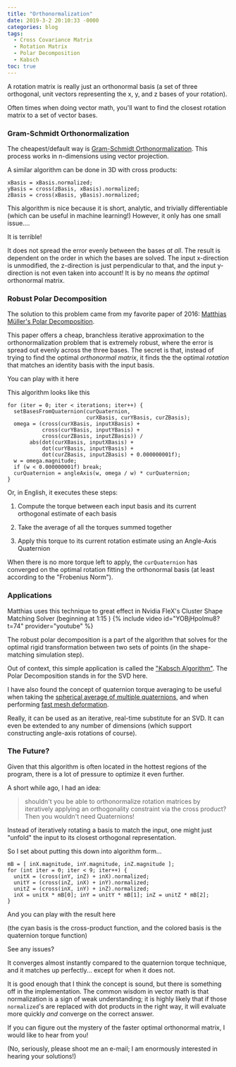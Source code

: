 ```yaml
---
title: "Orthonormalization"
date: 2019-3-2 20:10:33 -0000
categories: blog
tags:
  - Cross Covariance Matrix
  - Rotation Matrix
  - Polar Decomposition
  - Kabsch
toc: true
---
```


A rotation matrix is really just an orthonormal basis (a set of three orthogonal, unit vectors representing the x, y, and z bases of your rotation).

Often times when doing vector math, you'll want to find the closest rotation matrix to a set of vector bases.  

### Gram-Schmidt Orthonormalization

The cheapest/default way is [Gram-Schmidt Orthonormalization](https://en.wikipedia.org/wiki/Gram%E2%80%93Schmidt_process).  This process works in n-dimensions using vector projection.

A similar algorithm can be done in 3D with cross products:
```
xBasis = xBasis.normalized;
yBasis = cross(zBasis, xBasis).normalized;
zBasis = cross(xBasis, yBasis).normalized;
```

This algorithm is nice because it is short, analytic, and trivially differentiable (which can be useful in machine learning!)  However, it only has one small issue....

<!-- Hide the Table of Contents (but keep the navigation :^) ... -->
<script type="text/javascript">
  document.getElementsByClassName('toc')[0].style.display = 'none';
</script>
<!-- Load the Three.js library, assorted helpers, and the actual line fitting script code... -->
<script type="text/javascript" src="../../assets/js/three.js"></script>
<script type="text/javascript" src="../../assets/js/DragControls.js"></script>
<script type="text/javascript" src="../../assets/js/OrbitControls.js"></script>
<script type="text/javascript" src="../../assets/js/IK/Environment.js"></script>
<script type="text/javascript" src="../../assets/js/PolarDecomposition/PolarDecomposition.js" orbit="enabled" badDecomposition="enabled"></script>

It is terrible!

It does not spread the error evenly between the bases _at all_.  The result is dependent on the order in which the bases are solved.  The input x-direction is unmodified, the z-direction is just perpendicular to that, and the input y-direction is not even taken into account!  It is by no means *the optimal* orthonormal matrix.

### Robust Polar Decomposition

The solution to this problem came from my favorite paper of 2016: [Matthias Müller's Polar Decomposition](https://animation.rwth-aachen.de/media/papers/2016-MIG-StableRotation.pdf).   

This paper offers a cheap, branchless iterative approximation to the orthonormalization problem that is extremely robust, where the error is spread out evenly across the three bases.  The secret is that, instead of trying to find the optimal _orthonormal matrix_, it finds the the optimal _rotation_ that matches an identity basis with the input basis.

You can play with it here
<script type="text/javascript" src="../../assets/js/PolarDecomposition/PolarDecomposition.js" orbit="enabled"></script>

This algorithm looks like this
```
for (iter = 0; iter < iterations; iter++) {
  setBasesFromQuaternion(curQuaternion, 
                         curXBasis, curYBasis, curZBasis);
  omega = (cross(curXBasis, inputXBasis) +
           cross(curYBasis, inputYBasis) +
           cross(curZBasis, inputZBasis)) / 
       abs(dot(curXBasis, inputXBasis) +
           dot(curYBasis, inputYBasis) +
           dot(curZBasis, inputZBasis) + 0.000000001f);
  w = omega.magnitude;
  if (w < 0.000000001f) break;
  curQuaternion = angleAxis(w, omega / w) * curQuaternion;
}
```

Or, in English, it executes these steps:

  1) Compute the torque between each input basis and its current orthogonal estimate of each basis
  
  2) Take the average of all the torques summed together
  
  3) Apply this torque to its current rotation estimate using an Angle-Axis Quaternion

When there is no more torque left to apply, the `curQuaternion` has converged on the optimal rotation fitting the orthonormal basis (at least according to the "Frobenius Norm").

### Applications

Matthias uses this technique to great effect in Nvidia FleX's Cluster Shape Matching Solver (beginning at 1:15 )
{% include video id="YOBjHpoImu8?t=74" provider="youtube" %}

The robust polar decomposition is a part of the algorithm that solves for the optimal rigid transformation between two sets of points (in the shape-matching simulation step).

Out of context, this simple application is called the ["Kabsch Algorithm"](https://github.com/zalo/mathutilities#kabsch).  The Polar Decomposition stands in for the SVD here.

I have also found the concept of quaternion torque averaging to be useful when taking the [spherical average of multiple quaternions](https://github.com/zalo/MathUtilities/blob/master/Assets/Kabsch/AverageQuaternion.cs), and when performing [fast mesh deformation](https://github.com/zalo/MathUtilities#generalized-mesh-deformation).

Really, it can be used as an iterative, real-time substitute for an SVD.  It can even be extended to any number of dimensions (which support constructing angle-axis rotations of course).

### The Future?

Given that this algorithm is often located in the hottest regions of the program, there is a lot of pressure to optimize it even further.

A short while ago, I had an idea:
> shouldn't you be able to orthonormalize rotation matrices by iteratively applying an orthogonality constraint via the cross product?  Then you wouldn't need Quaternions!

Instead of iteratively rotating a basis to match the input, one might just "unfold" the input to its closest orthogonal representation.

So I set about putting this down into algorithm form...
```
mB = [ inX.magnitude, inY.magnitude, inZ.magnitude ];
for (int iter = 0; iter < 9; iter++) {
  unitX = (cross(inY, inZ) + inX).normalized;
  unitY = (cross(inZ, inX) + inY).normalized;
  unitZ = (cross(inX, inY) + inZ).normalized;
  inX = unitX * mB[0]; inY = unitY * mB[1]; inZ = unitZ * mB[2];
}
```

And you can play with the result here
<script type="text/javascript" src="../../assets/js/PolarDecomposition/PolarDecomposition.js" orbit="enabled" crossProductDecomposition="enabled"></script>
(the cyan basis is the cross-product function, and the colored basis is the quaternion torque function)

See any issues?

It converges almost instantly compared to the quaternion torque technique, and it matches up perfectly... except for when it does not.

It is good enough that I think the concept is sound, but there is something off in the implementation.   The common wisdom in vector math is that normalization is a sign of weak understanding; it is highly likely that if those `normalized`'s are replaced with dot products in the right way, it will evaluate more quickly _and_ converge on the correct answer.

If you can figure out the mystery of the faster optimal orthonormal matrix, I would like to hear from you!

(No, seriously, please shoot me an e-mail; I am enormously interested in hearing your solutions!)